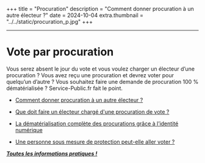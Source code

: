 +++
title = "Procuration"
description = "Comment donner procuration à un autre électeur ?"
date = 2024-10-04
extra.thumbnail = "../../static/procuration_p.jpg"
+++

-- --
# Vote par procuration

Vous serez absent le jour du vote et vous voulez charger un électeur d’une procuration ? Vous avez reçu une procuration et devrez voter pour quelqu’un d’autre ? 
Vous souhaitez faire une demande de procuration 100 % dématérialisée ? Service-Public.fr fait le point.

- [Comment donner procuration à un autre électeur ?](https://www.service-public.fr/particuliers/actualites/A15478)

- [Que doit faire un électeur chargé d'une procuration de vote ?](https://www.service-public.fr/particuliers/vosdroits/F35316)

- [La dématérialisation complète des procurations grâce à l’identité numérique](https://www.masecurite.interieur.gouv.fr/fr/actualites/dematerialisation-procurations-identite-numerique)

- [Une personne sous mesure de protection peut-elle aller voter ?](https://www.service-public.fr/particuliers/actualites/A17428)


***[Toutes les informations pratiques !](https://www.service-public.fr/particuliers/actualites/A17465)***